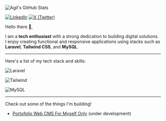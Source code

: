 
![Agil's GitHub Stats](https://github-readme-stats.vercel.app/api?username=agilhz&show_icons=true&hide=contribs,prs,issues&theme=radical)

[![LinkedIn](https://cdn3.iconfinder.com/data/icons/social-media-chamfered-corner/154/linkedin-512.png)](https://www.linkedin.com/in/agil-haubi-zikri-a4b202192/)
[![X (Twitter)](https://cdn3.iconfinder.com/data/icons/social-media-chamfered-corner/154/twitter-512.png)](https://x.com/agil_hz)

Hello there 👋,

I am a **tech enthusiast** with a strong dedication to building digital solutions.  
I enjoy creating functional and responsive applications using stacks such as  
**Laravel**, **Tailwind CSS**, and **MySQL**.

---

Here's a list of my tech stack and skills:


![Laravel](https://img.shields.io/badge/-Laravel-red?style=for-the-badge)

![Tailwind](https://img.shields.io/badge/-Tailwind-blue?style=for-the-badge)

![MySQL](https://img.shields.io/badge/-mysql-white?style=for-the-badge)

---

Check out some of the things I'm building!

- [Portofolio Web CMS For Myself Only](https://github.com/agilhz/portfolio-web-agil) (under development)


<!--
**agilhz/agilhz** is a ✨ _special_ ✨ repository because its `README.md` (this file) appears on your GitHub profile.

Here are some ideas to get you started:

- 🔭 I’m currently working on ...
- 🌱 I’m currently learning ...
- 👯 I’m looking to collaborate on ...
- 🤔 I’m looking for help with ...
- 💬 Ask me about ...
- 📫 How to reach me: ...
- 😄 Pronouns: ...
- ⚡ Fun fact: ...
-->
